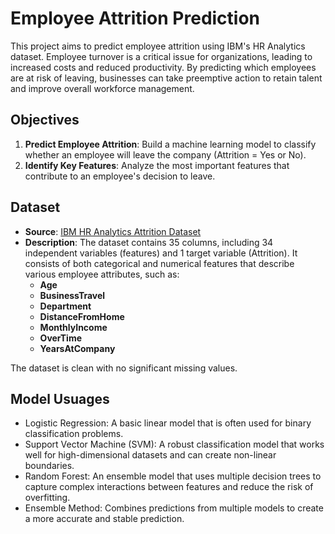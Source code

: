# Employee Attrition Prediction

This project aims to predict employee attrition using IBM's HR Analytics dataset. Employee turnover is a critical issue for organizations, leading to increased costs and reduced productivity. By predicting which employees are at risk of leaving, businesses can take preemptive action to retain talent and improve overall workforce management.

## Objectives

1. **Predict Employee Attrition**: Build a machine learning model to classify whether an employee will leave the company (Attrition = Yes or No).
2. **Identify Key Features**: Analyze the most important features that contribute to an employee's decision to leave.

## Dataset

- **Source**: [IBM HR Analytics Attrition Dataset](https://www.kaggle.com/datasets/pavansubhasht/ibm-hr-analytics-attrition-dataset/data)
- **Description**: The dataset contains 35 columns, including 34 independent variables (features) and 1 target variable (Attrition). It consists of both categorical and numerical features that describe various employee attributes, such as:
    - **Age**
    - **BusinessTravel**
    - **Department**
    - **DistanceFromHome**
    - **MonthlyIncome**
    - **OverTime**
    - **YearsAtCompany**
  
The dataset is clean with no significant missing values.

## Model Usuages

- Logistic Regression: A basic linear model that is often used for binary classification problems.
- Support Vector Machine (SVM): A robust classification model that works well for high-dimensional datasets and can create non-linear boundaries.
- Random Forest: An ensemble model that uses multiple decision trees to capture complex interactions between features and reduce the risk of overfitting.
- Ensemble Method: Combines predictions from multiple models to create a more accurate and stable prediction.

